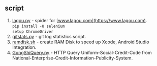 ## script
1. [lagou.py](/lagou.py) - spider for [www.lagou.com](https://www.lagou.com).  
`pip install -U selenium`  
`setup ChromeDriver`  
2. [gitstats.py](/gitstats.py) - git log statistics script.  
3. [ramdisk.sh](/ramdisk.sh) - create RAM Disk to speed up Xcode, Android Studio Integration.  
4. [GongShiQuery.py](/GongShiQuery.py) - HTTP Query Uniform-Social-Credit-Code from National-Enterprise-Credit-Information-Publicity-System.  
